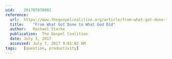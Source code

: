 ```yaml
---
uid:	201707070901
reference:
  url:	https://www.thegospelcoalition.org/article/from-what-got-done-to-what-god-did
  title:	"From What Got Done to What God Did"
  author:	Rachael Starke
  publication:	The Gospel Coalition
  date:	July 3, 2017
  accessed:	July 7, 2017 9:01:02 AM
tags:	[question, productivity]
---
```

